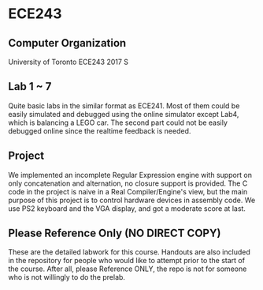 # ECE243
## Computer Organization
University of Toronto ECE243 2017 S

## Lab 1 ~ 7
Quite basic labs in the similar format as ECE241. Most of them could be easily simulated and debugged using the online simulator except Lab4, which is balancing a LEGO car. The second part could not be easily debugged online since the realtime feedback is needed.

## Project
We implemented an incomplete Regular Expression engine with support on only concatenation and alternation, no closure support is provided. The C code in the project is naive in a Real Compiler/Engine's view, but the main purpose of this project is to control hardware devices in assembly code. We use PS2 keyboard and the VGA display, and got a moderate score at last.

## Please Reference Only (NO DIRECT COPY)
These are the detailed labwork for this course. Handouts are also included in the repository for people who would like to attempt prior to the start of the course. After all, please Reference ONLY, the repo is not for someone who is not willingly to do the prelab.
